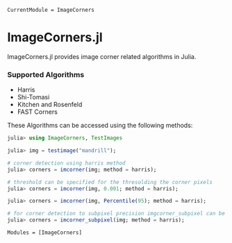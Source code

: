 ```@meta
CurrentModule = ImageCorners
```

# ImageCorners.jl

ImageCorners.jl provides image corner related algorithms in Julia. 

### Supported Algorithms
- Harris 
- Shi-Tomasi 
- Kitchen and Rosenfeld 
- FAST Corners

These Algorithms can be accessed using the following methods:
```julia
julia> using ImageCorners, TestImages

julia> img = testimage("mandrill");

# corner detection using harris method
julia> corners = imcorner(img; method = harris);

# threshold can be specified for the thresolding the corner pixels
julia> corners = imcorner(img, 0.001; method = harris);

julia> corners = imcorner(img, Percentile(95); method = harris);

# for corner detection to subpixel precision imgcorner_subpixel can be used
julia> corners = imcorner_subpixel(img; method = harris);
```

```@autodocs
Modules = [ImageCorners]
```